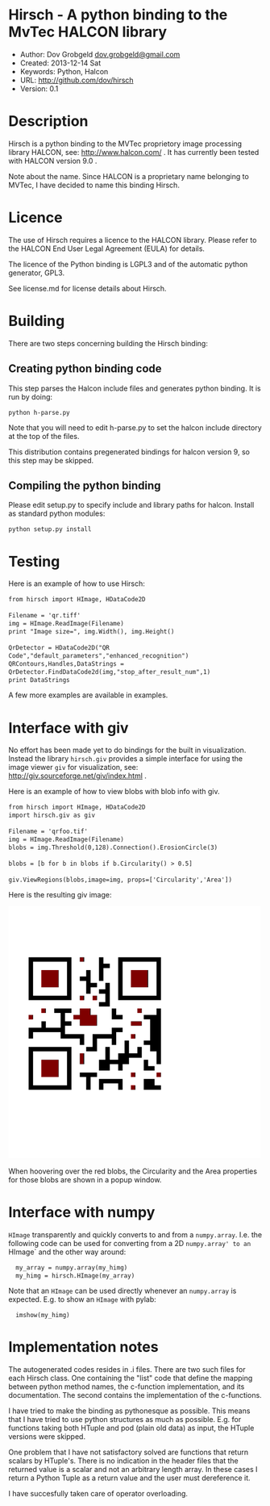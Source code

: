 # Hirsch - A python binding to the MvTec HALCON library

* Author: Dov Grobgeld <dov.grobgeld@gmail.com>
* Created: 2013-12-14 Sat
* Keywords: Python, Halcon
* URL: <http://github.com/dov/hirsch>
* Version: 0.1

# Description

Hirsch is a python binding to the MVTec proprietory image processing 
library HALCON, see: http://www.halcon.com/ . It has currently been tested with HALCON version 9.0 . 

Note about the name. Since HALCON is a proprietary name belonging to MVTec, I have decided to name this binding Hirsch. 

# Licence

The use of Hirsch requires a licence to the HALCON library. Please refer to the HALCON End User Legal Agreement (EULA) for details.

The licence of the Python binding is LGPL3 and of the automatic python generator, GPL3.

See license.md for license details about Hirsch.


# Building

There are two steps concerning building the Hirsch binding:

## Creating python binding code

This step parses the Halcon include files and generates python binding. It is run by doing:

    python h-parse.py
    
Note that you will need to edit h-parse.py to set the halcon include directory at the top of the files.

This distribution contains pregenerated bindings for halcon version 9, so this step may be skipped.

## Compiling the python binding

Please edit setup.py to specify include and library paths for halcon. Install as standard python modules:

    python setup.py install 

# Testing

Here is an example of how to use Hirsch:

    from hirsch import HImage, HDataCode2D
    
    Filename = 'qr.tiff'
    img = HImage.ReadImage(Filename)
    print "Image size=", img.Width(), img.Height()
    
    QrDetector = HDataCode2D("QR Code","default_parameters","enhanced_recognition")
    QRContours,Handles,DataStrings = QrDetector.FindDataCode2d(img,"stop_after_result_num",1)
    print DataStrings

A few more examples are available in examples.

# Interface with giv

No effort has been made yet to do bindings for the built in visualization. Instead the library `hirsch.giv` provides a simple interface for using the
image viewer `giv` for visualization, see: http://giv.sourceforge.net/giv/index.html .

Here is an example of how to view blobs with blob info with giv.

    from hirsch import HImage, HDataCode2D
    import hirsch.giv as giv
    
    Filename = 'qrfoo.tif'
    img = HImage.ReadImage(Filename)
    blobs = img.Threshold(0,128).Connection().ErosionCircle(3)
    
    blobs = [b for b in blobs if b.Circularity() > 0.5]
    
    giv.ViewRegions(blobs,image=img, props=['Circularity','Area'])

Here is the resulting giv image:

![QR blob detection](qrblobexample.png?raw=true)

When hoovering over the red blobs, the Circularity and the Area properties for those blobs are shown in a popup window.
                
# Interface with numpy

`HImage` transparently and quickly converts to and from a `numpy.array`. 
I.e. the following code can be used for converting from a 2D 
`numpy.array' to an `HImage` and the other way around:

      my_array = numpy.array(my_himg)
      my_himg = hirsch.HImage(my_array)

Note that an `HImage` can be used directly whenever an `numpy.array`
is expected. E.g. to show an `HImage` with pylab:

      imshow(my_himg)

# Implementation notes

The autogenerated codes resides in .i files. There are two such files for each Hirsch class. One containing the "list" code that define the mapping between python method names, the c-function implementation, and its documentation. The second contains the implementation of the c-functions.

I have tried to make the binding as pythonesque as possible. This means that I have tried to use python structures as much as possible. E.g. for functions taking both HTuple and pod (plain old data) as input, the HTuple versions were skipped. 

One problem that I have not satisfactory solved are functions that return scalars by HTuple's. There is no indication in the header files that the returned value is a scalar and not an arbitrary length array. In these cases I return a Python Tuple as a return value and the user must dereference it.

I have succesfully taken care of operator overloading.
    
